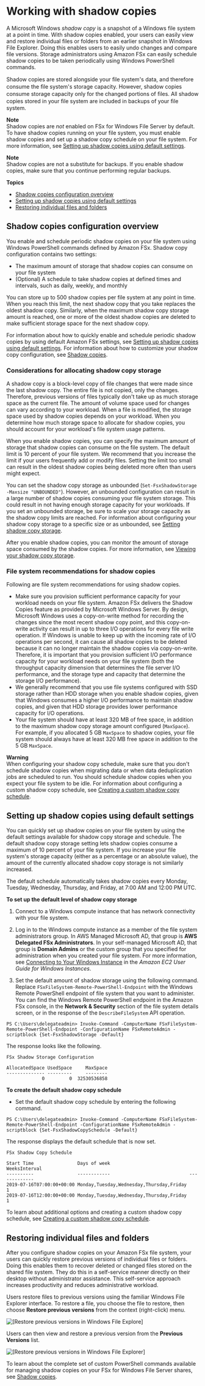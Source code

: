 # Working with shadow copies<a name="shadow-copies-fsxW"></a>

A Microsoft Windows *shadow copy* is a snapshot of a Windows file system at a point in time\. With shadow copies enabled, your users can easily view and restore individual files or folders from an earlier snapshot in Windows File Explorer\. Doing this enables users to easily undo changes and compare file versions\. Storage administrators using Amazon FSx can easily schedule shadow copies to be taken periodically using Windows PowerShell commands\.

Shadow copies are stored alongside your ﬁle system's data, and therefore consume the ﬁle system's storage capacity\. However, shadow copies consume storage capacity only for the changed portions of ﬁles\. All shadow copies stored in your ﬁle system are included in backups of your ﬁle system\.

**Note**  
Shadow copies are *not* enabled on FSx for Windows File Server by default\. To have shadow copies running on your file system, you must enable shadow copies and set up a shadow copy schedule on your file system\. For more information, see [Setting up shadow copies using default settings](#setting-up-fsx-shadow-copies)\.

**Note**  
Shadow copies are not a substitute for backups\. If you enable shadow copies, make sure that you continue performing regular backups\.

**Topics**
+ [Shadow copies configuration overview](#shadow-cpy-config-ovrvw)
+ [Setting up shadow copies using default settings](#setting-up-fsx-shadow-copies)
+ [Restoring individual files and folders](#end-user-experience)

## Shadow copies configuration overview<a name="shadow-cpy-config-ovrvw"></a>

You enable and schedule periodic shadow copies on your file system using Windows PowerShell commands defined by Amazon FSx\. Shadow copy configuration contains two settings:
+ The maximum amount of storage that shadow copies can consume on your file system
+ \(Optional\) A schedule to take shadow copies at defined times and intervals, such as daily, weekly, and monthly

You can store up to 500 shadow copies per file system at any point in time\. When you reach this limit, the next shadow copy that you take replaces the oldest shadow copy\. Similarly, when the maximum shadow copy storage amount is reached, one or more of the oldest shadow copies are deleted to make sufficient storage space for the next shadow copy\.

For information about how to quickly enable and schedule periodic shadow copies by using default Amazon FSx settings, see [Setting up shadow copies using default settings](#setting-up-fsx-shadow-copies)\. For information about how to customize your shadow copy configuration, see [Shadow copies](manage-shadow-cpy.md)\.

### Considerations for allocating shadow copy storage<a name="shadow-cpy-storage-config"></a>

A shadow copy is a block\-level copy of file changes that were made since the last shadow copy\. The entire file is not copied, only the changes\. Therefore, previous versions of files typically don't take up as much storage space as the current file\. The amount of volume space used for changes can vary according to your workload\. When a file is modified, the storage space used by shadow copies depends on your workload\. When you determine how much storage space to allocate for shadow copies, you should account for your workload's file system usage patterns\.

When you enable shadow copies, you can specify the maximum amount of storage that shadow copies can consume on the file system\. The default limit is 10 percent of your file system\. We recommend that you increase the limit if your users frequently add or modify files\. Setting the limit too small can result in the oldest shadow copies being deleted more often than users might expect\.

You can set the shadow copy storage as unbounded \(`Set-FsxShadowStorage -Maxsize "UNBOUNDED"`\)\. However, an unbounded configuration can result in a large number of shadow copies consuming your file system storage\. This could result in not having enough storage capacity for your workloads\. If you set an unbounded storage, be sure to scale your storage capacity as the shadow copy limits are reached\. For information about configuring your shadow copy storage to a specific size or as unbounded, see [Setting shadow copy storage](manage-shadow-cpy.md#shadow-copy-storage)\.

After you enable shadow copies, you can monitor the amount of storage space consumed by the shadow copies\. For more information, see [Viewing your shadow copy storage](manage-shadow-cpy.md#get-fsxshadowstorage)\.

### File system recommendations for shadow copies<a name="shadow-cpy-config-recommend"></a>

Following are file system recommendations for using shadow copies\.
+ Make sure you provision sufficient performance capacity for your workload needs on your file system\. Amazon FSx delivers the Shadow Copies feature as provided by Microsoft Windows Server\. By design, Microsoft Windows uses a copy\-on\-write method for recording the changes since the most recent shadow copy point, and this copy\-on\-write activity can result in up to three I/O operations for every file write operation\. If Windows is unable to keep up with the incoming rate of I/O operations per second, it can cause all shadow copies to be deleted because it can no longer maintain the shadow copies via copy\-on\-write\. Therefore, it is important that you provision sufficient I/O performance capacity for your workload needs on your file system \(both the throughput capacity dimension that determines the file server I/O performance, and the storage type and capacity that determine the storage I/O performance\)\.
+ We generally recommend that you use file systems configured with SSD storage rather than HDD storage when you enable shadow copies, given that Windows consumes a higher I/O performance to maintain shadow copies, and given that HDD storage provides lower performance capacity for I/O operations\.
+ Your file system should have at least 320 MB of free space, in addition to the maximum shadow copy storage amount configured \(`MaxSpace`\)\. For example, if you allocated 5 GB `MaxSpace` to shadow copies, your file system should always have at least 320 MB free space in addition to the 5 GB `MaxSpace`\.

**Warning**  
When configuring your shadow copy schedule, make sure that you don't schedule shadow copies when migrating data or when data deduplication jobs are scheduled to run\. You should schedule shadow copies when you expect your file system to be idle\. For information about configuring a custom shadow copy schedule, see [Creating a custom shadow copy schedule](manage-shadow-cpy.md#shadow-schedules)\.

## Setting up shadow copies using default settings<a name="setting-up-fsx-shadow-copies"></a>

You can quickly set up shadow copies on your file system by using the default settings available for shadow copy storage and schedule\. The default shadow copy storage setting lets shadow copies consume a maximum of 10 percent of your file system\. If you increase your file system's storage capacity \(either as a percentage or an absolute value\), the amount of the currently allocated shadow copy storage is not similarly increased\.

The default schedule automatically takes shadow copies every Monday, Tuesday, Wednesday, Thursday, and Friday, at 7:00 AM and 12:00 PM UTC\.

**To set up the default level of shadow copy storage**

1. Connect to a Windows compute instance that has network connectivity with your file system\. 

1. Log in to the Windows compute instance as a member of the file system administrators group\. In AWS Managed Microsoft AD, that group is **AWS Delegated FSx Administrators**\. In your self\-managed Microsoft AD, that group is **Domain Admins** or the custom group that you specified for administration when you created your file system\. For more information, see [Connecting to Your Windows Instance](https://docs.aws.amazon.com/AWSEC2/latest/WindowsGuide/connecting_to_windows_instance.html) in the *Amazon EC2 User Guide for Windows Instances*\. 

1.  Set the default amount of shadow storage using the following command\. Replace `FSxFileSystem-Remote-PowerShell-Endpoint` with the Windows Remote PowerShell endpoint of file system that you want to administer\. You can find the Windows Remote PowerShell endpoint in the Amazon FSx console, in the **Network & Security** section of the file system details screen, or in the response of the `DescribeFileSystem` API operation\. 

   ```
   PS C:\Users\delegateadmin> Invoke-Command -ComputerName FSxFileSystem-Remote-PowerShell-Endpoint -ConfigurationName FSxRemoteAdmin -scriptblock {Set-FsxShadowStorage -Default}
   ```

   The response looks like the following\.

   ```
   FSx Shadow Storage Configuration 
   
   AllocatedSpace UsedSpace     MaxSpace
   -------------- ---------     --------
                0         0  32530536858
   ```

**To create the default shadow copy schedule**
+  Set the default shadow copy schedule by entering the following command\. 

  ```
  PS C:\Users\delegateadmin> Invoke-Command -ComputerName FSxFileSystem-Remote-PowerShell-Endpoint -ConfigurationName FSxRemoteAdmin -scriptblock {Set-FsxShadowCopySchedule -Default}
  ```

   The response displays the default schedule that is now set\. 

  ```
  FSx Shadow Copy Schedule
  
  Start Time                Days of week                             WeeksInterval
  ----------                ------------                             -------------
  2019-07-16T07:00:00+00:00 Monday,Tuesday,Wednesday,Thursday,Friday             1
  2019-07-16T12:00:00+00:00 Monday,Tuesday,Wednesday,Thursday,Friday             1
  ```

 To learn about additional options and creating a custom shadow copy schedule, see [Creating a custom shadow copy schedule](manage-shadow-cpy.md#shadow-schedules)\. 

## Restoring individual files and folders<a name="end-user-experience"></a>

After you configure shadow copies on your Amazon FSx file system, your users can quickly restore previous versions of individual files or folders\. Doing this enables them to recover deleted or changed files stored on the shared file system\. They do this in a self\-service manner directly on their desktop without administrator assistance\. This self\-service approach increases productivity and reduces administrative workload\. 

Users restore files to previous versions using the familiar Windows File Explorer interface\. To restore a file, you choose the file to restore, then choose **Restore previous versions** from the context \(right\-click\) menu\.

![\[Restore previous versions in Windows File Explore\]](http://docs.aws.amazon.com/fsx/latest/WindowsGuide/images/restore-prev-vers.png)

 Users can then view and restore a previous version from the **Previous Versions** list\. 

![\[Restore previous versions in Windows File Explorer\]](http://docs.aws.amazon.com/fsx/latest/WindowsGuide/images/rest-list.png)

To learn about the complete set of custom PowerShell commands available for managing shadow copies on your FSx for Windows File Server shares, see [Shadow copies](manage-shadow-cpy.md)\.